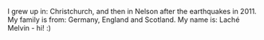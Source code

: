 I grew up in: Christchurch, and then in Nelson after the earthquakes in 2011. 
My family is from: Germany, England and Scotland. 
My name is: Laché Melvin - hi! :)